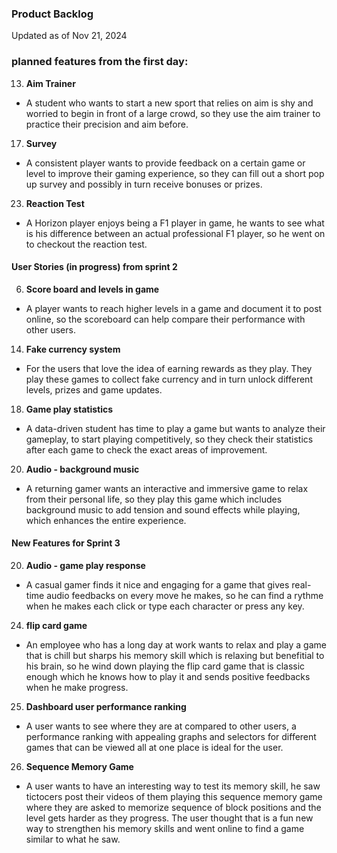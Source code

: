 ### Product Backlog

Updated as of Nov 21, 2024


### planned features from the first day:
13. **Aim Trainer**

- A student who wants to start a new sport that relies on aim is shy and worried to begin in front of a large crowd, so they use the aim trainer to practice their precision and aim before.


17. **Survey**

- A consistent player wants to provide feedback on a certain game or level to improve their gaming experience, so they can fill out a short pop up survey and possibly in turn receive bonuses or prizes.

23. **Reaction Test**

- A Horizon player enjoys being a F1 player in game, he wants to see what is his difference between an actual professional F1 player, so he went on to checkout the reaction test.


#### User Stories (in progress) from sprint 2

6. **Score board and levels in game**

- A player wants to reach higher levels in a game and document it to post online, so the scoreboard can help compare their performance with other users.

14. **Fake currency system**

- For the users that love the idea of earning rewards as they play. They play these games to collect fake currency and in turn unlock different levels, prizes and game updates.

18. **Game play statistics**

- A data-driven student has time to play a game but wants to analyze their gameplay, to start playing competitively, so they check their statistics after each game to check the exact areas of improvement.

20. **Audio - background music**

- A returning gamer wants an interactive and immersive game to relax from their personal life, so they play this game which includes background music to add tension and sound effects while playing, which enhances the entire experience.


#### New Features for Sprint 3


20. **Audio - game play response**

- A casual gamer finds it nice and engaging for a game that gives real-time audio feedbacks on every move he makes, so he can find a rythme when he makes each click or type each character or press any key.


24. **flip card game**

- An employee who has a long day at work wants to relax and play a game that is chill but sharps his memory skill which is relaxing but benefitial to his brain, so he wind down playing the flip card game that is classic enough which he knows how to play it and sends positive feedbacks when he make progress.

25. **Dashboard user performance ranking**

- A user wants to see where they are at compared to other users, a performance ranking with appealing graphs and selectors for different games that can be viewed all at one place is ideal for the user.

26. **Sequence Memory Game**

- A user wants to have an interesting way to test its memory skill, he saw tictocers post their videos of them playing this sequence memory game where they are asked to memorize sequence of block positions and the level gets harder as they progress. The user thought that is a fun new way to strengthen his memory skills and went online to find a game similar to what he saw.




